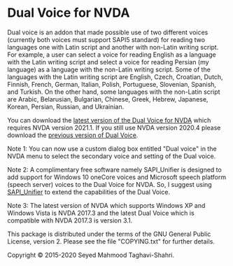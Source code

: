 # Dual Voice for NVDA #

Dual voice is an addon that made possible use of two different voices (currently both voices must support SAPI5 standard) for reading two languages one with Latin script and another with non-Latin writing script. For example, a user can select a voice for reading English as a language with the Latin writing script and select a voice for reading Persian (my language) as a language with the non-Latin writing script. 
Some of the languages with the Latin writing script are English, Czech, Croatian, Dutch, Finnish, French, German, Italian, Polish, Portuguese, Slovenian, Spanish, and Turkish.
On the other hand, some languages with the non-Latin script are Arabic, Belarusian, Bulgarian, Chinese, Greek, Hebrew, Japanese, Korean, Persian, Russian, and Ukrainian.

You can download the [latest version of the Dual Voice for NVDA](https://github.com/Mahmood-Taghavi/dual_voice/releases/download/v5.0/dual_voice-5.0.nvda-addon) which requires NVDA version 2021.1. If you still use NVDA version 2020.4 please download the [previous version of Dual Voice](https://github.com/Mahmood-Taghavi/dual_voice/releases/download/v4.9/dual_voice-4.9.nvda-addon). 

Note 1: You can now use a custom dialog box entitled "Dual voice" in the NVDA menu to select the secondary voice and setting of the Dual voice.

Note 2: A complimentary free software namely SAPI_Unifier is designed to add support for Windows 10 oneCore voices and Microsoft speech platform (speech server) voices to the Dual Voice for NVDA. So, I suggest using [SAPI_Unifier](https://mahmood-taghavi.github.io/SAPI_Unifier/) to extend the capabilities of the Dual Voice.

Note 3: The latest version of NVDA which supports Windows XP and Windows Vista is NVDA 2017.3 and the latest Dual Voice which is compatible with NVDA 2017.3 is version 3.1.

This package is distributed under the terms of the GNU General Public License, version 2. Please see the file "COPYING.txt" for further details.

Copyright © 2015-2020 Seyed Mahmood Taghavi-Shahri.
